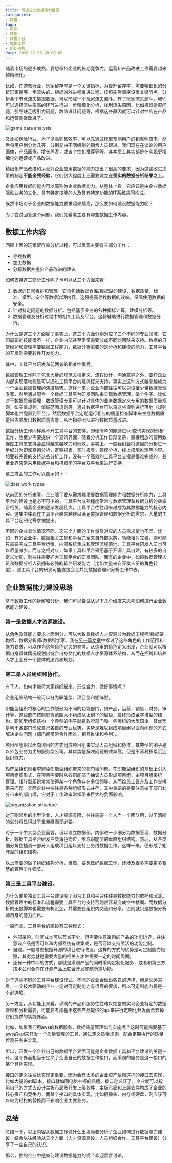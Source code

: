 ```yaml
---
title: 浅谈企业数据能力建设
categories:
- 数据
tags:
- 培训
- 数据
- 数据平台
- 数据工作
- 组织架构
date: 2020-12-03 20:00:00
---
```


随着市场的逐步成熟，要想保持企业的长期竞争力，运营和产品改进工作需要越来越精细化。

比如，在游戏行业，玩家留存率是一个关键指标，为提升留存率，需要精细化的分析玩家是哪一步流失的，根据游戏进程推进过程，按照先后顺序设置关键节点，分析各个节点流失情况数据，可以形成一个玩家流失漏斗。有了玩家流失漏斗，我们可以选择流失率高的环节进行进一步精细化分析，找到流失原因，比如机器适配问题，引导缺乏吸引力问题，数值设计问题等，根据这些原因就可以针对性的在产品和运营侧做改进了。

<!-- more -->

![game data analysis](/attaches/2020/data-capability-building-suggestions/game-data-analysis.png)

又比如保险行业，为了提高销售效率，可以先通过模型预测用户的销售响应率，然后将用户划分为几等，分别交由不同级别的销售人员跟进。我们现在在谈论的用户画像，产品画像，增长黑客，或者个性化推荐等等，其本质上其实都是在实现更精细化的运营或产品改进。

精细化产品改进和运营对企业应用数据的能力提出了很高的要求，因为这些改进决策的制定**不能全凭经验**，它们很大程度上还需要建立在**坚实的数据分析结果**之上。

企业应用数据的能力可以简称为企业数据能力。从整体上看，它应该是由企业数据驱动业务的文化、具有特定技能的人及具有特定功能的IT系统共同构成。

既然市场对于企业的数据能力要求越来越高，那么要如何建设数据能力呢？

为了尝试回答这个问题，我们先看看主要有哪些数据工作内容。

## 数据工作内容

回顾上面的玩家留存率分析过程，可以发现主要有三部分工作：

- 寻找数据
- 加工数据
- 分析数据并提出产品改进的建议

如何支持这三部分工作呢？也可以从三个方面来看：

1. 数据的日常维护和管理。它将包括数据仓库/数据湖的建设，数据质量、标准、模型、安全等数据治理内容。这将提高寻找数据的效率，保障使用数据的安全。
2. 针对特定问题的数据分析。包括基于业务的各种指标计算，建模分析等。
3. 数据管理及分析过程中的相关工具及平台。这将辅助进行数据管理和数据分析。

为什么是这三个方面呢？事实上，这三个方面分别对应了三个不同的专业领域，它们需要的技能很不一样，企业内部甚至常常需要分成不同的团队来支持。数据的日常维护和管理需要数据工程能力，数据分析需要的是分析和建模的能力，工具平台的开发则需要软件开发能力。

其中，工具平台研发和前两者的相关性很高。

数据管理工作除了包含大量的规范文档定义、流程设计、沟通宣导之外，要在企业内部实现落地则是可以通过工具平台内建流程来支持。事实上这种方式越来越成为一个企业数据管理的演进趋势。这样一来，企业内部往往可以只设置少量数据管理专家，然后通过配合一个数据工具平台研发团队来实现数据管理。举个例子。比如对于数据质量管理，数据管理专家可以针对具体的业务数据定义专用的数据质量规则，如空值规则，值域范围规则等。通过数据平台可以将这些规则进行落地（规则脚本化并配置到平台）。然后数据平台定期运行相应的质量检查脚本来生成数据质量报告或发出数据质量告警，从而指导团队进行数据质量改进。

数据分析工作同样离不开工具平台的支持。即便简单的能通过sql查询实现的分析工作，也至少需要提供一个查询界面，随着分析工作日渐复杂，直接粗放的使用数据库工具来支持会显得越来越吃力和低效。事实上，一般我们会将这里的分析进一步细分为即席查询分析，定期报表，实时报表，建模分析，线上模型推理等内容。想要较完善的支持这些分析工作，没有一个高效的工具平台支撑是很难完成的。甚至业界常常采用数据平台和机器学习平台双平台来进行支持。

这三方面的工作可以图示如下：

![data work types](/attaches/2020/data-capability-building-suggestions/data-work-types.png)

从前面的分析来看，企业除了要从需求端发展数据管理能力和数据分析能力，工具平台的建设也是必不可少的，工具平台成熟程度常常与数据管理和数据分析的效率正相关。随着企业的逐渐发展壮大，工具平台往往越来越成为其数据能力的核心内容。这集中体现在工具平台越来越难以满足数据管理和数据分析的需求，大量的工具平台定制化需求被提出。

不同的企业具体情况不同，这三个方面的工作量及对应的人员需求量也不同。比如，有的企业中，数据相关工具和平台完全来自外部采购，功能相对完善，则可能只需要完成工具平台运维，内部系统集成和管理流程落地，工具平台研发人员也可以尽量减少。而与之相对应，如果工具和平台采用基于开源工具自建，有较多的自定义功能，则往往需要扩大工具平台的研发团队。而有的企业中，如果数据管理人员和数据分析人员拥有较强的软件研发能力（比如大量来自开发人员的角色转型），则工具平台的研发可能直接会合并到数据管理和分析工作中去。

## 企业数据能力建设思路

基于数据工作的拆解和分析，我们可以尝试从以下几个维度来思考如何进行企业数据能力建设。

### 第一是数据人才资源建设。

从角色及其能力要求上面划分，可以大致将数据人才资源分为数据工程师/数据架构师，数据分析师/数据科学家。我在[另一篇文章](http://brightliao.com/2020/11/26/data-work-roles/)中探讨了这些角色的工作范围和能力要求，可以作为这些角色定义的参考。从这里的角色定义出发，企业就可以根据自身具体情况规划出符合自身文化的数据人才资源体系结构，从而在招聘和培养人才上面有一个整体的思路和规划。

### 第二是人员组织和协作。

有了人，如何才能将大家组织起来，形成合力，做好事情呢？

企业组织结构一般可以分为职能型、项目型和矩阵型。

职能型组织将核心的工作划分为不同的功能部门，如产品，运营，销售，财务，审计等，这些部门按照职责范围大小组成从上到下的层级，最终形成金字塔型的结构。职能型组织结构一个典型的例子就是政府部门和一些传统的大型国企。其优势是利于各部门形成自己各自的专业优势，劣势是难以组成项目组以面向问题的方式解决企业问题（部门间常常合作困难，相互推诿和争利）。

项目型组织以面向项目的方式组成项目组来实现人员组织和协作，其典型的例子是以外包业务为主的服务型公司。其优势是解决问题的效率高，但是不容易积累沉淀组织能力。

矩阵型组织则希望避免职能型组织带来的部门墙问题，在职能型组织的基础上引入项目组织形式，在项目需要时从各职能部门抽调人员形成项目组，由项目组来统一管理。矩阵型组织常常使得某一个角色存在多位领导，从而给员工晋升及工作安排带来问题。实际企业中往往是各种组织形式并存，其中重要的是要注意由于部门划分带来的部门墙，它对于工作效率常常带来巨大的负面影响。

![organization structure](/attaches/2020/data-capability-building-suggestions/org-structure.png)

对于刚起步的小型企业，人才资源有限，往往需要一个人当一个团队用，过于清晰的划分将显得过于重量级而无必要。

对于一个中大型企业而言，可以设立数据部，内部进一步细分为数据管理、数据分析、数据工具平台研发三类角色岗位，形成职能型的垂直组织结构。然后，从各类细分角色抽调一部分人组成项目组以支持业务线数据工作。这样一来，便形成了矩阵型的组织结构。

以上简要的做了组织结构分析，当然，要想做好数据工作，还涉及很多需要更多智慧的管理工作细节。

### 第三是工具平台建设。

为什么要单独谈工具平台建设呢？因为工具和平台往往是数据能力的依托和沉淀。数据管理中的标准和流程需要工具平台的支持否则很容易变成空中楼阁。而数据分析的无数脚本也需要有机沉淀，并需要在组织内交流和分享，否则就只是数据分析师自身的能力而已。

一般而言，工具平台的建设有三种模式：

- 外部采购。时间成本可以节省不少，但需要注意采购的产品的功能边界，并注意该产品是否可以和内部系统有效集成，是否可以支持灵活的功能定制。
- 自建。一般考虑根据开源的项目进行改造，这样的方式的优势是可定制能力极强，其劣势就是需要大量的相关人才并需要一定的时间周期。
- 还有一种中间的方式，那就是采购产品的同时采购定制化服务，或者和第三方技术公司合作在开源产品上联合开发定制所需功能。

对于这些不同的工具平台建设模式，不同的企业会做出各自的选择，但是长远来看，一个技术驱动的企业一定对可定制能力有很高的要求，所以可定制能力将是一个必选项。

另一方面，从功能上来看，采购的产品和服务往往难以完整的实现企业特定的数据管理和分析需要，可能要考虑基于这些产品提供的api来进行定制化开发而舍弃掉它们提供的功能界面。

比如，如果我们用aws的数据服务，数据质量管理如何实施呢？这时可能需要基于aws的api来开发一个质量管理的工具，通过定义质量规则，配合定期执行的质量检测任务来实现。

所以，开发一个企业自己的数据平台界面可能是企业数据工具和平台建设的关键一环。这个界面相当于定义了企业自己的数据工作接口，而采购的服务是这一接口的某个具体实现。

接口的定义往往比实现更重要，因为会有太多的企业资产依赖这样的接口去实现，比如大量的etl脚本。接口就如同电脑主板的插槽，接口定义好了，企业就可以按照自己的方式去设计主板布局及开发上层软件，主板布局和上层软件构成了企业的核心资产和竞争力，而某个接口的具体实现，比如摄像头、内存或硬盘，则应该可以较为轻松的替换而不影响企业主要业务。

## 总结

总结一下，以上内容从数据工作做什么出发简要分析了企业如何进行数据能力建设，结合以往经验从三个方面（人才资源建设、人员组织合作、工具平台建设）分享了一些自己的认识。

那么，你的企业中是如何建设数据能力的呢？欢迎留言讨论。


